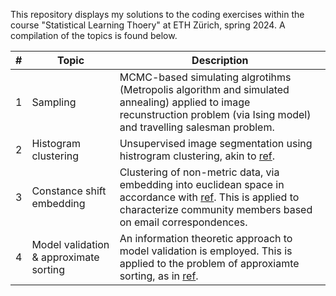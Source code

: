 This repository displays my solutions to the coding exercises within the course "Statistical Learning Thoery" at ETH Zürich, spring 2024. A compilation of the topics is found below.

| # | Topic | Description |
|--------------|-------|-------------|
| 1 | Sampling | MCMC-based simulating algrotihms (Metropolis algorithm and simulated annealing) applied to image recunstruction problem (via Ising model) and travelling salesman problem. |
| 2 | Histogram clustering | Unsupervised image segmentation using histrogram clustering, akin to [ref](https://ieeexplore.ieee.org/document/784981). |
| 3 | Constance shift embedding | Clustering of non-metric data, via embedding into euclidean space in accordance with [ref](https://ieeexplore.ieee.org/document/1251147). This is applied to characterize community members based on email correspondences. |
| 4 | Model validation & approximate sorting | An information theoretic approach to model validation is employed. This is applied to the problem of approxiamte sorting, as in [ref](https://link.springer.com/book/10.1007/978-3-642-40602-7).|
